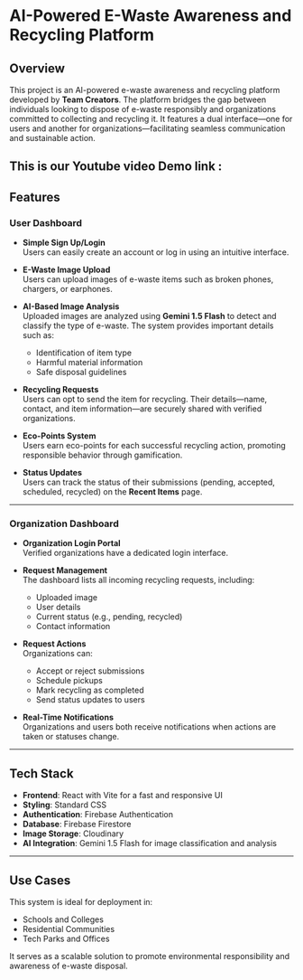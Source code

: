 # AI-Powered E-Waste Awareness and Recycling Platform

## Overview

This project is an AI-powered e-waste awareness and recycling platform developed by **Team Creators**. The platform bridges the gap between individuals looking to dispose of e-waste responsibly and organizations committed to collecting and recycling it. It features a dual interface—one for users and another for organizations—facilitating seamless communication and sustainable action.

This is our Youtube video Demo link : 
---

## Features

### User Dashboard

- **Simple Sign Up/Login**  
  Users can easily create an account or log in using an intuitive interface.

- **E-Waste Image Upload**  
  Users can upload images of e-waste items such as broken phones, chargers, or earphones.

- **AI-Based Image Analysis**  
  Uploaded images are analyzed using **Gemini 1.5 Flash** to detect and classify the type of e-waste. The system provides important details such as:
  - Identification of item type  
  - Harmful material information  
  - Safe disposal guidelines

- **Recycling Requests**  
  Users can opt to send the item for recycling. Their details—name, contact, and item information—are securely shared with verified organizations.

- **Eco-Points System**  
  Users earn eco-points for each successful recycling action, promoting responsible behavior through gamification.

- **Status Updates**  
  Users can track the status of their submissions (pending, accepted, scheduled, recycled) on the **Recent Items** page.

---

### Organization Dashboard

- **Organization Login Portal**  
  Verified organizations have a dedicated login interface.

- **Request Management**  
  The dashboard lists all incoming recycling requests, including:
  - Uploaded image  
  - User details  
  - Current status (e.g., pending, recycled)  
  - Contact information

- **Request Actions**  
  Organizations can:
  - Accept or reject submissions  
  - Schedule pickups  
  - Mark recycling as completed  
  - Send status updates to users

- **Real-Time Notifications**  
  Organizations and users both receive notifications when actions are taken or statuses change.

---

## Tech Stack

- **Frontend**: React with Vite for a fast and responsive UI  
- **Styling**: Standard CSS  
- **Authentication**: Firebase Authentication  
- **Database**: Firebase Firestore  
- **Image Storage**: Cloudinary  
- **AI Integration**: Gemini 1.5 Flash for image classification and analysis

---

## Use Cases

This system is ideal for deployment in:

- Schools and Colleges  
- Residential Communities  
- Tech Parks and Offices  

It serves as a scalable solution to promote environmental responsibility and awareness of e-waste disposal.
